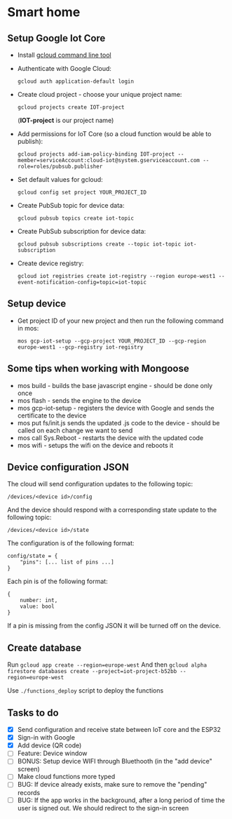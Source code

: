 # Smart home
## Setup Google Iot Core
* Install [gcloud command line tool](https://cloud.google.com/sdk/gcloud/)
* Authenticate with Google Cloud:
	
	`gcloud auth application-default login`
* Create cloud project - choose your unique project name:
	
	` gcloud projects create IOT-project `

	(**IOT-project** is our project name)
* Add permissions for IoT Core (so a cloud function would be able to publish):

	`gcloud projects add-iam-policy-binding IOT-project --member=serviceAccount:cloud-iot@system.gserviceaccount.com --role=roles/pubsub.publisher`

* Set default values for gcloud:

	`gcloud config set project YOUR_PROJECT_ID`
* Create PubSub topic for device data:
	
	`gcloud pubsub topics create iot-topic`

* Create PubSub subscription for device data:
	
	`gcloud pubsub subscriptions create --topic iot-topic iot-subscription`

* Create device registry:
	
	`gcloud iot registries create iot-registry --region europe-west1 --event-notification-config=topic=iot-topic`

## Setup device
* Get project ID of your new project and then run the following command in mos:

	`mos gcp-iot-setup --gcp-project YOUR_PROJECT_ID --gcp-region europe-west1 --gcp-registry iot-registry`


## Some tips when working with Mongoose
* mos build - builds the base javascript engine - should be done only once
* mos flash - sends the engine to the device
* mos gcp-iot-setup - registers the device with Google and sends the certificate to the device
* mos put fs/init.js sends the updated .js code to the device - should be called on each change we want to send
* mos call Sys.Reboot - restarts the device with the updated code
* mos wifi - setups the wifi on the device and reboots it


## Device configuration JSON
The cloud will send configuration updates to the following topic:

`/devices/<device id>/config`

And the device should respond with a corresponding state update to the following topic:

`/devices/<device id>/state`

The configuration is of the following format:

```
config/state = {
	"pins": [... list of pins ...]
}
```

Each pin is of the following format:

```
{
	number: int,
	value: bool
}
```

If a pin is missing from the config JSON it will be turned off on the device.


## Create database
Run `gcloud app create --region=europe-west`
And then `gcloud alpha firestore databases create --project=iot-project-b52bb --region=europe-west`

Use `./functions_deploy` script to deploy the functions


## Tasks to do
- [x] Send configuration and receive state between IoT core and the ESP32
- [x] Sign-in with Google
- [x] Add device (QR code)
- [ ] Feature: Device window
- [ ] BONUS: Setup device WIFI through Bluethooth (in the "add device" screen)
- [ ] Make cloud functions more typed
- [ ] BUG: If device already exists, make sure to remove the "pending" records
- [ ] BUG: If the app works in the background, after a long period of time the user is signed out. We should redirect to the sign-in screen
